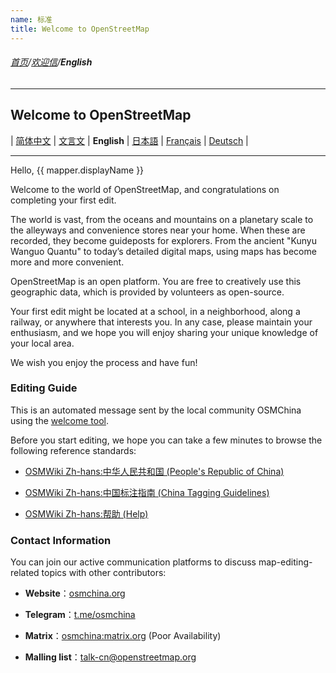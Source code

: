 ```yaml
---
name: 标准
title: Welcome to OpenStreetMap
---
```


###### [首页](../../../README.md)/[欢迎信](../welcome_letter.md)/**English**

<hr/>

## Welcome to OpenStreetMap

| [简体中文](https://osmchina.org/pages/welcome/default/zh-Hans.html) | [文言文](https://osmchina.org/pages/welcome/default/zh-classical.html) | **English** | [日本語](https://osmchina.org/pages/welcome/default/ja.html) | [Français](https://osmchina.org/pages/welcome/default/fr.html) | [Deutsch](https://osmchina.org/pages/welcome/default/de.html) |

<hr/>

Hello, {{ mapper.displayName }}

Welcome to the world of OpenStreetMap, and congratulations on completing your first edit.

The world is vast, from the oceans and mountains on a planetary scale to the alleyways and convenience stores near your home. When these are recorded, they become guideposts for explorers. From the ancient "Kunyu Wanguo Quantu" to today’s detailed digital maps, using maps has become more and more convenient.

OpenStreetMap is an open platform. You are free to creatively use this geographic data, which is provided by volunteers as open-source.

Your first edit might be located at a school, in a neighborhood, along a railway, or anywhere that interests you. In any case, please maintain your enthusiasm, and we hope you will enjoy sharing your unique knowledge of your local area.

We wish you enjoy the process and have fun!

### Editing Guide

This is an automated message sent by the local community OSMChina using the [welcome tool](https://welcome.osm.be/).

Before you start editing, we hope you can take a few minutes to browse the following reference standards:

* [OSMWiki Zh-hans:中华人民共和国 (People's Republic of China)](https://wiki.openstreetmap.org/wiki/Zh-hans:%E4%B8%AD%E5%8D%8E%E4%BA%BA%E6%B0%91%E5%85%B1%E5%92%8C%E5%9B%BD)

* [OSMWiki Zh-hans:中国标注指南 (China Tagging Guidelines)](https://wiki.openstreetmap.org/wiki/Zh-hans:%E4%B8%AD%E5%9B%BD%E6%A0%87%E6%B3%A8%E6%8C%87%E5%8D%97)

* [OSMWiki Zh-hans:帮助 (Help)](https://wiki.openstreetmap.org/wiki/Zh-hans:%E5%B8%AE%E5%8A%A9)

### Contact Information

You can join our active communication platforms to discuss map-editing-related topics with other contributors:

* **Website**：[osmchina.org](https://osmchina.org)

* **Telegram**：[t.me/osmchina](https://t.me/osmchina)

* **Matrix**：[osmchina:matrix.org](https://matrix.to/#/#osmchina:matrix.org) (Poor Availability)

* **Malling list**：[talk-cn@openstreetmap.org](mailto:talk-cn@openstreetmap.org)
